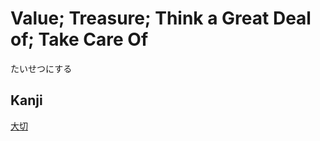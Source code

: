 # Value; Treasure; Think a Great Deal of; Take Care Of
たいせつにする

## Kanji
[大](../Kanji/kanji-dict/大.md)[切](../Kanji/kanji-dict/切.md)